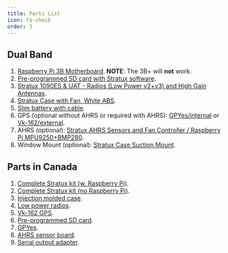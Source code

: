 ```yaml
---
title: Parts List
icon: fa-check
order: 3
---
```



## Dual Band

1. [Raspberry Pi 3B Motherboard](https://amzn.to/2ZKzAGT). **NOTE**: The 3B+ will **not** work.
2. [Pre-programmed SD card with Stratux software](https://amzn.to/2FsorkV).
3. [Stratux 1090ES &amp; UAT - Radios (Low Power v2+v3) and High Gain Antennas](https://amzn.to/36wQFqv).
4. [Stratux Case with Fan, White ABS](https://amzn.to/2tw2uif).
5. [Slim battery with cable](https://amzn.to/2N0rXai).
6. GPS (optional without AHRS or required with AHRS): [GPYes/internal](https://amzn.to/2N0dhrK) or [Vk-162/external](https://amzn.to/36vcKps).
7. AHRS (optional): [Stratux AHRS Sensors and Fan Controller / Raspberry Pi MPU9250+BMP280](https://amzn.to/39Kemxs).
8. Window Mount (optional): [Stratux Case Suction Mount](https://amzn.to/37R6Sav).

## Parts in Canada

1. [Complete Stratux kit (w. Raspberry Pi)](https://www.amazon.ca/dp/B01MY5MFK1).
2. [Complete Stratux kit (no Raspberry Pi)](https://www.amazon.ca/dp/B01N4LEDD1).
3. [Injection molded case](https://www.amazon.ca/dp/B072ND582W).
4. [Low power radios](https://www.amazon.ca/dp/B01M7NMWCD).
5. [Vk-162 GPS](https://www.amazon.ca/dp/B01EROIUEW).
6. [Pre-programmed SD card](https://www.amazon.ca/dp/B01I0G15YU).
7. [GPYes](https://www.amazon.ca/dp/B0716BK5NT).
8. [AHRS sensor board](https://www.amazon.ca/dp/B06ZZCHBHT).
9. [Serial output adapter](https://www.amazon.ca/dp/B01N7RNFRJ).
